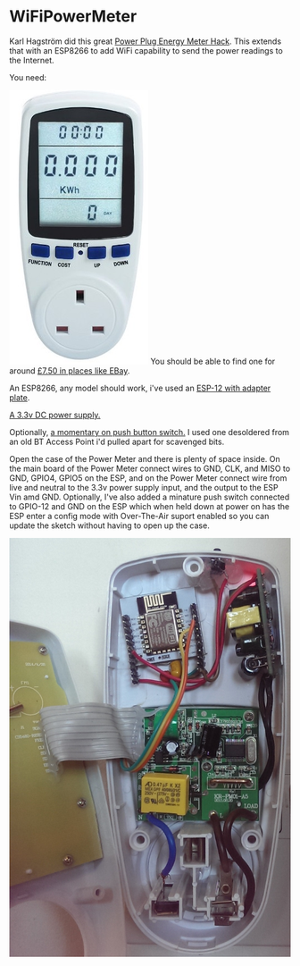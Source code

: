 # WiFiPowerMeter

Karl Hagström did this great [Power Plug Energy Meter Hack](http://gizmosnack.blogspot.co.uk/2014/10/power-plug-energy-meter-hack.html). This extends that with an ESP8266 to add WiFi capability to send the power readings to the Internet. 

You need:

![A Power Meter](https://github.com/HarringayMakerSpace/WiFiPowerMeter/blob/master/docs/meter1.png)
You should be able to find one for around [£7.50 in places like EBay](http://www.ebay.co.uk/itm/262034181013?_trksid=p2057872.m2749.l2649).

An ESP8266, any model should work, i've used an [ESP-12 with adapter plate](http://www.aliexpress.com/item/Serial-WIFI-ESP8266-module-adapter-plate-Full-IO-port-leads-you-can-choose-ESP-07-ESP/32581237017.html).

[A 3.3v DC power supply.](http://www.ebay.co.uk/itm/231569839422?_trksid=p2057872.m2749.l2649)

Optionally, [a momentary on push button switch.](http://www.ebay.co.uk/itm/Quality-Momentary-Tactile-Push-Button-Switch-SPST-Miniature-Mini-Micro-Small-PCB-/180732232689) I used one desoldered from an old BT Access Point i'd pulled apart for scavenged bits.
 
Open the case of the Power Meter and there is plenty of space inside. On the main board of the Power Meter connect wires to GND, CLK, and MISO to GND, GPIO4, GPIO5 on the ESP, and on the Power Meter connect wire from live and neutral to the 3.3v power supply input, and the output to the ESP Vin amd GND. Optionally, I've also added a minature push switch connected to GPIO-12 and GND on the ESP which when held down at power on has the ESP enter a config mode with Over-The-Air suport enabled so you can update the sketch without having to open up the case.

![A Power Meter](https://github.com/HarringayMakerSpace/WiFiPowerMeter/blob/master/docs/meter2.png)




